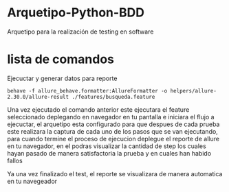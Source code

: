 # Arquetipo-Python-BDD
Arquetipo para la realización de testing en software

# lista de comandos
Ejecuctar y generar datos para reporte

```
behave -f allure_behave.formatter:AllureFormatter -o helpers/allure-2.30.0/allure-result ./features/busqueda.feature
```
Una vez ejecutado el comando anterior este ejecutara el feature seleccionado deplegando en navegador
en tu pantalla e iniciara el flujo a ejecuctar, el arquetipo esta configurado para que despues de cada
prueba este realizara la captura de cada uno de los pasos que se van ejecutando, para cuando 
termine el proceso de ejecucion deplegue el reporte de allure en tu navegador, en el podras visualizar 
la cantidad de step los cuales hayan pasado de manera satisfactoria la prueba y en cuales han habido fallos

Ya una vez finalizado el test, el reporte se visualizara de manera automatica en tu navegeador
